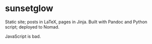 # sunsetglow

Static site; posts in LaTeX, pages in Jinja. Built with Pandoc and Python script; deployed to Nomad.

JavaScript is bad.
